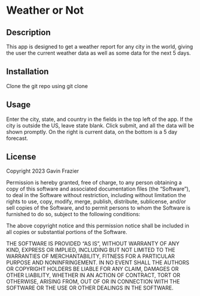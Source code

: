 # Weather or Not

## Description

This app is designed to get a weather report for any city in the world, giving the user the current weather data as well as some data for the next 5 days.

## Installation

Clone the git repo using git clone

## Usage

Enter the city, state, and country in the fields in the top left of the app. If the city is outside the US, leave state blank. Click submit, and all the data will be shown promptly. On the right is current data, on the bottom is a 5 day forecast.

## License

Copyright 2023 Gavin Frazier

Permission is hereby granted, free of charge, to any person obtaining a copy of this software and associated documentation files (the “Software”), to deal in the Software without restriction, including without limitation the rights to use, copy, modify, merge, publish, distribute, sublicense, and/or sell copies of the Software, and to permit persons to whom the Software is furnished to do so, subject to the following conditions:

The above copyright notice and this permission notice shall be included in all copies or substantial portions of the Software.

THE SOFTWARE IS PROVIDED “AS IS”, WITHOUT WARRANTY OF ANY KIND, EXPRESS OR IMPLIED, INCLUDING BUT NOT LIMITED TO THE WARRANTIES OF MERCHANTABILITY, FITNESS FOR A PARTICULAR PURPOSE AND NONINFRINGEMENT. IN NO EVENT SHALL THE AUTHORS OR COPYRIGHT HOLDERS BE LIABLE FOR ANY CLAIM, DAMAGES OR OTHER LIABILITY, WHETHER IN AN ACTION OF CONTRACT, TORT OR OTHERWISE, ARISING FROM, OUT OF OR IN CONNECTION WITH THE SOFTWARE OR THE USE OR OTHER DEALINGS IN THE SOFTWARE.